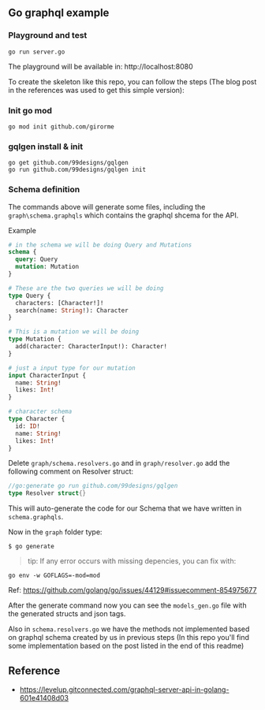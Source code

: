 Go graphql example
---

### Playground and test
```
go run server.go
```

The playground will be available in: http://localhost:8080

To create the skeleton like this repo, you can follow the steps (The blog post in the references was used to get this simple version):
### Init go mod
```
go mod init github.com/girorme
```

### gqlgen install & init
```
go get github.com/99designs/gqlgen
go run github.com/99designs/gqlgen init
```

### Schema definition
The commands above will generate some files, including the `graph\schema.graphqls` which contains the graphql shcema for the API.

Example
```graphql
# in the schema we will be doing Query and Mutations
schema { 
  query: Query
  mutation: Mutation
}

# These are the two queries we will be doing
type Query {
  characters: [Character!]!
  search(name: String!): Character
}

# This is a mutation we will be doing
type Mutation {
  add(character: CharacterInput!): Character!
}

# just a input type for our mutation
input CharacterInput {
  name: String!
  likes: Int!
}

# character schema
type Character {
  id: ID!
  name: String!
  likes: Int!
}
```

Delete `graph/schema.resolvers.go` and in `graph/resolver.go` add the following comment on Resolver struct:

```go
//go:generate go run github.com/99designs/gqlgen
type Resolver struct{}
```

This will auto-generate the code for our Schema that we have written in `schema.graphqls`.

Now in the `graph` folder type:
```
$ go generate
```

> tip: If any error occurs with missing depencies, you can fix with:
```
go env -w GOFLAGS=-mod=mod
```
Ref: https://github.com/golang/go/issues/44129#issuecomment-854975677

After the generate command now you can see the `models_gen.go` file with the generated structs and json tags.

Also in `schema.resolvers.go` we have the methods not implemented based on graphql schema created by us in previous steps (In this repo you'll find some implementation based on the post listed in the end of this readme) 

Reference
---
- https://levelup.gitconnected.com/graphql-server-api-in-golang-601e41408d03